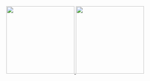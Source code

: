 <div>
  <a href="https://github.com/tassioplima">
  <img height="180em" src="https://github-readme-stats.vercel.app/api?username=tassioplima&show_icons=true&include_all_commits=true&count_private=true&bg_color=0D1117&hide_border=true&text_color=FFFFFF"/>
  <img height="180em" src="https://github-readme-stats.vercel.app/api/top-langs/?username=tassioplima&layout=compact&langs_count=7&bg_color=0D1117&hide_border=true&text_color=FFFFFF"/>
</div>
